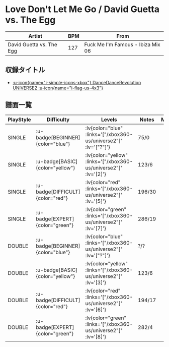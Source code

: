 # Love Don't Let Me Go / David Guetta vs. The Egg

|Artist|BPM|From|
|------|---|----|
|David Guetta vs. The Egg|127|Fuck Me I'm Famous - Ibiza Mix 06|

## 収録タイトル

- [ :u-icon{name="i-simple-icons-xbox"} DanceDanceRevolution UNIVERSE2 :u-icon{name="i-flag-us-4x3"} ](/xbox360-us/universe2)

## 譜面一覧

|PlayStyle|Difficulty|Levels|Notes|Movie|
|---------|----------|------|-----|-----|
|SINGLE| :u-badge[BEGINNER]{color="blue"} | :lv{color="blue" :links='["/xbox360-us/universe2"]' :lv='["?"]'} |75/0||
|SINGLE| :u-badge[BASIC]{color="yellow"} | :lv{color="yellow" :links='["/xbox360-us/universe2"]' :lv='[2]'} |123/6||
|SINGLE| :u-badge[DIFFICULT]{color="red"} | :lv{color="red" :links='["/xbox360-us/universe2"]' :lv='[5]'} |196/30||
|SINGLE| :u-badge[EXPERT]{color="green"} | :lv{color="green" :links='["/xbox360-us/universe2"]' :lv='[7]'} |286/19||
|DOUBLE| :u-badge[BEGINNER]{color="blue"} | :lv{color="blue" :links='["/xbox360-us/universe2"]' :lv='["?"]'} |?/?||
|DOUBLE| :u-badge[BASIC]{color="yellow"} | :lv{color="yellow" :links='["/xbox360-us/universe2"]' :lv='[3]'} |123/6||
|DOUBLE| :u-badge[DIFFICULT]{color="red"} | :lv{color="red" :links='["/xbox360-us/universe2"]' :lv='[6]'} |194/17||
|DOUBLE| :u-badge[EXPERT]{color="green"} | :lv{color="green" :links='["/xbox360-us/universe2"]' :lv='[8]'} |282/4||
